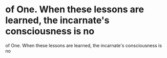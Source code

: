 # of One. When these lessons are learned, the incarnate's consciousness is no

of One. When these lessons are learned, the incarnate's consciousness is no